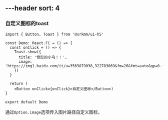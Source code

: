 ---header
sort: 4
---
### 自定义图标的toast

```tsx
import { Button, Toast } from '@xrkmm/ui-h5'

const Demo: React.FC = () => {
  const onClick = () => {
    Toast.show({
      title: '愤怒的小鸟！！',
      image: 'https://img1.baidu.com/it/u=3563879038,322783869&fm=26&fmt=auto&gp=0.jpg'
    })
  }

  return (
    <Button onClick={onClick}>自定义图标</Button>)
}

export default Demo
```
通过`Option.image`选项传入图片路径自定义图标，

